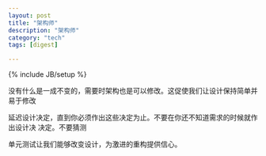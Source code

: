 ```yaml
---
layout: post
title: "架构师"
description: "架构师"
category: "tech"
tags: [digest]

---
```

{% include JB/setup %}

没有什么是一成不变的，需要时架构也是可以修改。这促使我们让设计保持简单并易于修改

延迟设计决定，直到你必须作出这些决定为止。不要在你还不知道需求的时候就作出设计决
决定。不要猜测

单元测试让我们能够改变设计，为激进的重构提供信心。
